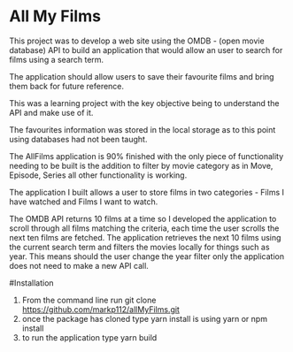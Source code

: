 # All My Films 

This project was to develop a web site using the OMDB - (open movie database) API to build an application that would allow an user to search for films using a search term.

The application should allow users to save their favourite films and bring them back for future reference.

This was a learning project with the key objective being to understand the API and make use of it. 

The favourites information was stored in the local storage as to this point using databases had not been taught.

The AllFilms application is 90% finished with the only piece of functionality needing to be built is the addition to filter by movie category as in Move, Episode, Series all other functionality is working.

The application I built allows a user to store films in two categories - Films I have watched and Films I want to watch.

The OMDB API returns 10 films at a time so I developed the application to scroll through all films matching the criteria, each time the user scrolls the next ten films are fetched. The application retrieves the next 10 films using the current search term and filters the movies locally for things such as year. This means should the user change the year filter only the application does not need to make a new API call.

#Installation

1) From the command line run git clone https://github.com/markp112/allMyFilms.git
2) once the package has cloned type yarn install is using yarn or npm install
3) to run the application type yarn build




